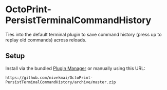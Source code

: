# OctoPrint-PersistTerminalCommandHistory

Ties into the default terminal plugin to save command history (press up to replay old commands) across reloads. 

## Setup

Install via the bundled [Plugin Manager](https://docs.octoprint.org/en/master/bundledplugins/pluginmanager.html)
or manually using this URL:

    https://github.com/nivekmai/OctoPrint-PersistTerminalCommandHistory/archive/master.zip